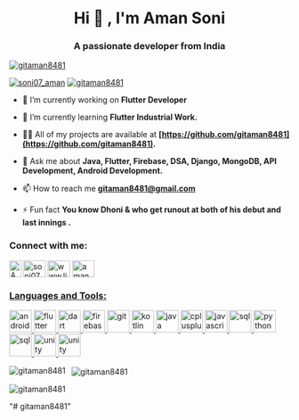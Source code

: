 <h1 align="center">Hi 👋 , I'm Aman Soni</h1>
<h3 align="center">A passionate developer from India</h3>

<p align="left"> <a href="https://github.com/ryo-ma/github-profile-trophy"><img src="https://github-profile-trophy.vercel.app/?username=gitaman8481" alt="gitaman8481" /></a> </p>

<p align="left"> 
  <a href="https://twitter.com/soni07_aman" target="blank"><img src="https://img.shields.io/twitter/follow/soni07_aman?logo=twitter&style=for-the-badge" alt="soni07_aman" /></a>
  <a href="https://github.com/gitaman8481"><img src="https://img.shields.io/github/followers/gitaman8481?logo=GitHub&style=for-the-badge"alt="gitaman8481" /></a> 
</p>

- 🔭 I’m currently working on **Flutter Developer**

- 🌱 I’m currently learning **Flutter Industrial Work.**

- 👨‍💻 All of my projects are available at **[https://github.com/gitaman8481](https://github.com/gitaman8481).**

- 💬 Ask me about **Java, Flutter, Firebase, DSA, Django, MongoDB, API Development, Android Development.**

- 📫 How to reach me **gitaman8481@gmail.com**

- ⚡ Fun fact **You know Dhoni & who get runout at both of his debut and last innings .**

<h3 align="left">Connect with me:</h3>
<p align="left">
<a href="https://twitter.com/soni07_aman" target="blank"><img align="center" src="https://cdn.jsdelivr.net/npm/simple-icons@3.0.1/icons/twitter.svg" alt="soni07_aman" height="30" width="40" /></a>
<a href="https://linkedin.com/in/www.linkedin.com/in/aman-soni1" target="blank"><img align="center" src="https://cdn.jsdelivr.net/npm/simple-icons@3.0.1/icons/linkedin.svg" alt="www.linkedin.com/in/aman-soni1" height="30" width="40" /></a>
<a href="https://instagram.com/aman_b0i" target="blank"><img align="center" src="https://cdn.jsdelivr.net/npm/simple-icons@3.0.1/icons/instagram.svg" alt="aman_b0i" height="30" width="40" /></a>
<a href="https://web.telegram.org/#/im><img align="left" alt="Aman's Telegram" width="22px" src="https://cdn.jsdelivr.net/npm/simple-icons@v3/icons/telegram.svg" alt="soni07_aman" height="30" width="40" />
</a>
<a href="https://www.youtube.com/channel/UCBq0CR3g1oYIHnML9M1wRYw/">
  <img align="left" alt="Aman's Youtube" width="22px" src="https://cdn.jsdelivr.net/npm/simple-icons@v3/icons/youtube.svg" alt="soni07_aman" height="30" width="40" />
</p>

<h3 align="left">Languages and Tools:</h3>
<p align="left"> 
  <a href="https://developer.android.com" target="_blank"> 
    <img src="https://www.svgrepo.com/show/217740/android.svg" alt="android" width="40" height="40"/> 
  </a>  
  <a href="https://flutter.dev" target="_blank"> 
    <img src="https://www.vectorlogo.zone/logos/flutterio/flutterio-icon.svg" alt="flutter" width="40" height="40"/> 
  </a>                                                                                                
  <a href="https://dart.dev" target="_blank"> 
    <img src="https://www.vectorlogo.zone/logos/dartlang/dartlang-icon.svg" alt="dart" width="40" height="40"/> 
  </a>  
  <a href="https://firebase.google.com/" target="_blank"> 
    <img src="https://www.vectorlogo.zone/logos/firebase/firebase-icon.svg" alt="firebase" width="40" height="40"/> 
  </a> 
  <a href="https://git-scm.com/" target="_blank"> 
    <img src="https://www.vectorlogo.zone/logos/git-scm/git-scm-icon.svg" alt="git" width="40" height="40"/> 
  </a> 
  <a href="https://kotlinlang.org" target="_blank"> 
    <img src="https://www.vectorlogo.zone/logos/kotlinlang/kotlinlang-icon.svg" alt="kotlin" width="40" height="40"/> 
  </a>
  <a href="https://www.java.com" target="_blank"> 
   <img src="https://spng.subpng.com/20180331/zoe/kisspng-java-runtime-environment-java-development-kit-comp-gucci-logo-5abf0c6ced4621.2413059815224699969719.jpg" alt="java" width="40" height="40"/> 
  </a> 
  <a href="https://www.w3schools.com/cpp/" target="_blank"> 
    <img src="https://encrypted-tbn0.gstatic.com/images?q=tbn:ANd9GcQLZDrORj8t6DH-_TTY6u1KkZV6BzpdVp6AKA&usqp=CAU" alt="cplusplus" width="40" height="40"/> 
  </a> 
  <a href="https://developer.mozilla.org/en-US/docs/Web/JavaScript" target="_blank"> 
  <img src="https://upload.wikimedia.org/wikipedia/commons/thumb/9/99/Unofficial_JavaScript_logo_2.svg/1024px-Unofficial_JavaScript_logo_2.svg.png" alt="javascript" width="40" height="40"/> 
  </a> 
  <a href="https://www.sql.com/" target="_blank"> 
    <img src="https://w7.pngwing.com/pngs/167/148/png-transparent-microsoft-azure-sql-database-microsoft-sql-server-database-blue-text-logo-thumbnail.png" alt="sql" width="40" height="40"/> 
  </a>
  <a href="https://www.python.org" target="_blank"> 
    <img src="https://upload.wikimedia.org/wikipedia/commons/thumb/c/c3/Python-logo-notext.svg/1024px-Python-logo-notext.svg.png" alt="python" width="40" height="40"/> 
  </a>
  <a href="https://www.djangoproject.com/" target="_blank"> 
    <img src="https://seeklogo.com/images/D/django-logo-4C5ECF7036-seeklogo.com.png" alt="sql" width="40" height="40"/> 
  </a>
  <a href="https://unity.com/" target="_blank"> 
    <img src="https://www.vectorlogo.zone/logos/unity3d/unity3d-icon.svg" alt="unity" width="40" height="40"/> 
  </a>
  <a href="https://unity.com/" target="_blank"> 
    <img src="https://encrypted-tbn0.gstatic.com/images?q=tbn:ANd9GcTi5M-uYPdmVWNPTbhSbSUxpdeJ0MDDxrV9kHWjDdyOLdvZDWBpkwEQvEi3N5W-xzd36xs&usqp=CAU" alt="unity" width="40" height="40"/> 
  </a>  
  
</p>


<p>
  <img align="left" src="https://github-readme-stats.vercel.app/api/top-langs?username=gitaman8481&show_icons=true&locale=en&layout=compact" alt="gitaman8481" />
</p>

<p>&nbsp;
  <img align="center" src="https://github-readme-stats.vercel.app/api?username=gitaman8481&show_icons=true&locale=en" alt="gitaman8481" />
</p>

<p>
  <img align="center" src="https://github-readme-streak-stats.herokuapp.com/?user=gitaman8481&" alt="gitaman8481" />
</p>
"# gitaman8481" 

